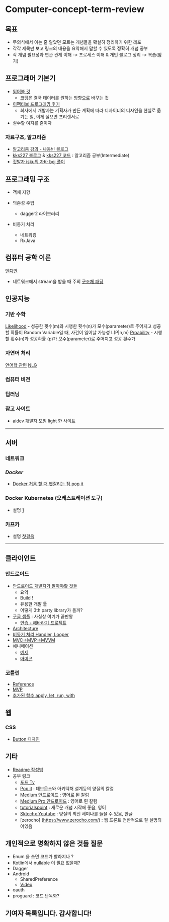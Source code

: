 # Computer-concept-term-review
## 목표 
* 무의식에서 아는 줄 알았던 모르는 개념들을 확실히 정리하기 위한 레포
* 각각 제목만 보고 링크의 내용을 요약해서 말할 수 있도록 정확히 개념 공부
* 각 개념 필요성과 연관 관계 이해 -> 프로세스 이해 & 개인 블로그 정리 -> 복습(암기)  
## 프로그래머 기본기
* [읽어볼 것](http://www.fastcampus.co.kr/dev_school_gds_blog_feature_1/)
    - 코딩은 결국 데이터를 원하는 방향으로 바꾸는 것
* [이펙티브 프로그래밍 후기](https://brunch.co.kr/@imagineer/81)
    - 회사에서 개발자는 기획자가 만든 계획에 따라 디자이너의 디자인을 현실로 옮기는 일, 이게 싫으면 프리랜서로 
* 실수할 여지를 줄이자
### 자료구조, 알고리즘
- [알고리즘 강의 - 나동빈 블로그](https://blog.naver.com/ndb796/221226794899)
- [kks227 블로그](http://blog.naver.com/PostView.nhn?blogId=kks227&logNo=220820773477) & [kks227 코드](https://github.com/kks227/BOJ) : 알고리즘 공부(Intermediate) 
- [갓발자 isku의 자바 boj 풀이](https://github.com/ISKU/Algorithm)

## 프로그래밍 구조 
- 객체 지향

- 의존성 주입
    - dagger2 라이브러리
- 비동기 처리 
    - 네트워킹
    - RxJava

## 컴퓨터 공학 이론 
[엔디안](http://www.joinc.co.kr/w/Site/Network_Programing/Documents/endian)
* 네트워크에서 stream을 받을 때 주의
[구조체 패딩](http://pangate.com/19)


## 인공지능 
### 기반 수학
[Likelihood]()
    - 성공한 횟수(m)와 시행한 횟수(n)가 모수(parameter)로 주어지고 성공할 확률이 Random Variable일 때, 사건이 일어날 가능성 L(P|n,m)
[Proability]()
    - 시행할 횟수(n)과 성공확률 (p)가 모수(parameter)로 주어지고 성공 횟수가 
### 자연어 처리 
[언어학 관련](https://blog.naver.com/bcj1210/)
[NLG](http://blog.ncsoft.com/?p=37832)
### 컴퓨터 비전 

### 딥러닝 


### 참고 사이트 
* [aidev 개발자 모임](http://aidev.co.kr/) light 한 사이트

<hr>

## 서버 

### 네트워크

### *Docker*
- [Docker 처음 할 때 햇갈리는 점 pop it](https://www.popit.kr/kafka-%EC%9A%B4%EC%98%81%EC%9E%90%EA%B0%80-%EB%A7%90%ED%95%98%EB%8A%94-%EC%B2%98%EC%9D%8C-%EC%A0%91%ED%95%98%EB%8A%94-kafka/?utm_source=dable])

### Docker Kubernetes (오케스트레이션 도구)
- 설명 [1](https://www.popit.kr/kubernetes-introduction/?utm_source=dable)

### 카프카 
- 설명 [첫걸음](https://www.popit.kr/kafka-%EC%9A%B4%EC%98%81%EC%9E%90%EA%B0%80-%EB%A7%90%ED%95%98%EB%8A%94-%EC%B2%98%EC%9D%8C-%EC%A0%91%ED%95%98%EB%8A%94-kafka/?utm_source=dable)

<hr/>

## 클라이언트 
### 안드로이드
- [안드로이드 개발자가 알아야할 것들](https://medium.com/mindorks/how-to-become-a-complete-android-developer-110d7ef91f2a)
    - 요약
    - Build ! 
    - 유용한 개발 툴 
    - 어떻게 3th party library가 돌까?
- [구글 샘플](https://github.com/googlesamples) : 사실상 여기가 끝판왕
    - [연습 - 해바라기 프로젝트](https://github.com/googlesamples/android-sunflower)
- [Architecture](https://github.com/googlesamples/android-architecture)  
- [비동기 처리 Handler, Looper](https://academy.realm.io/kr/posts/android-thread-looper-handler/)
- [MVC->MVP->MVVM](https://thdev.tech/androiddev/2017/08/09/Android-MVC_MVP_MVVM-Intro.html) 
- 애니메이션 
    - [예제](https://android.jlelse.eu/make-your-app-shine-how-to-make-a-button-morph-into-a-loading-spinner-9efee6e39711)
    - [아이콘](https://www.androiddesignpatterns.com/2016/11/introduction-to-icon-animation-techniques.html)
### 코틀린
* [Reference](https://kotlinlang.org/docs/reference/typecasts.html#safe-nullable-cast-operator)
* [MVP](https://github.com/googlesamples/android-architecture/tree/todo-mvp-kotlin/)
* [추가된 함수 apply, let, run, with](https://www.androidhuman.com/lecture/kotlin/2016/07/06/kotlin_let_apply_run_with/)

## 웹
### CSS 
* [Button 디자인](https://freefrontend.com/css-buttons/)





## 기타 
- [Readme 작성법](https://gist.github.com/ihoneymon/652be052a0727ad59601) 
- 공부 링크 
    - [포프 Tv](https://www.youtube.com/channel/UC63J0Q5huHSlbNT3KxvAaHQ)
    - [Pop it](https://www.popit.kr/) : 데브옵스와 아키텍처 설계등의 양질의 칼럼
    - [Medium 안드로이드](https://android.jlelse.eu/) : 영어로 된 칼럼
    - [Medium Pro 안드로이드](https://proandroiddev.com/) : 영어로 된 칼럼
    - [tutorialspoint](https://www.tutorialspoint.com/index.htm) : 새로운 개념 시작에 좋음, 영어
    - [Sktechx Youtube](https://www.youtube.com/channel/UCtV98yyffjUORQRGTuLHomw)
: 양질의 최신 세미나를 들을 수 있음, 한글 
    - [zerocho] (https://www.zerocho.com/) : 웹 프론트 전반적으로 잘 설명되어있음 

## 개인적으로 명확하지 않은 것들 질문 
- Enum 을 쓰면 코드가 빨라지나 ?
- Kotlin에서 nullable 이 필요 없을때? 
- Dagger 
- Android 
    - SharedPreference 
    - [Video](https://github.com/googlesamples/android-VideoPlayer)
- oauth 
- proguard : 코드 난독화?
## 기여자 목록입니다. 감사합니다!